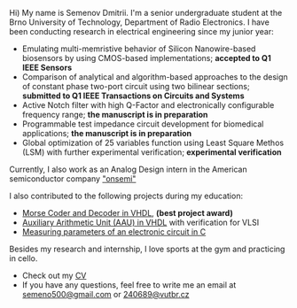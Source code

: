 Hi) My name is Semenov Dmitrii. I'm a senior undergraduate student at the Brno University of Technology, Department of Radio Electronics. I have been conducting research in electrical engineering since my junior year:
* Emulating multi-memristive behavior of Silicon Nanowire-based biosensors by using CMOS-based implementations; __accepted to Q1 IEEE Sensors__
* Comparison of analytical and algorithm-based approaches to the design of constant phase two-port circuit using two bilinear sections; __submitted to Q1 IEEE Transactions on Circuits and Systems__
* Active Notch filter with high Q-Factor and electronically configurable frequency range; __the manuscript is in preparation__
* Programmable test impedance circuit development for biomedical applications; __the manuscript is in preparation__
* Global optimization of 25 variables function using Least Square Methos (LSM) with further experimental verification; __experimental verification__

Currently, I also work as an Analog Design intern in the American semiconductor company ["onsemi"](https://www.onsemi.com)

I also contributed to the following projects during my education:
* [Morse Coder and Decoder in VHDL](https://github.com/dmitrii-semenov/morse-coder-decoder), __(best project award)__
* [Auxiliary Arithmetic Unit (AAU) in VHDL](https://github.com/dmitrii-semenov/VHDL-VLSI) with verification for VLSI
* [Measuring parameters of an electronic circuit in C](https://github.com/dmitrii-semenov/measuring_electricity)

Besides my research and internship, I love sports at the gym and practicing in cello. 

* Check out my [CV](https://github.com/dmitrii-semenov/dmitrii-semenov/blob/main/CV.pdf)
* If you have any questions, feel free to write me an email at semeno500@gmail.com or 240689@vutbr.cz
